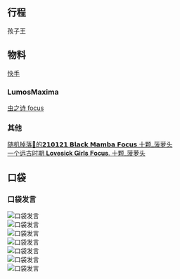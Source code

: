 ## 行程
孩子王

## 物料
[快手](https://www.kuaishou.com/short-video/3x5z9rggwvjzs5c?authorId=3xhtrjypifamgpy&streamSource=profile&area=profilexxnull)<br>
### LumosMaxima
[虫之诗 focus](https://weibo.com/7726863056/LenWFsIcI)<br>
### 其他
[随机掉落🧩的𝟮𝟭𝟬𝟭𝟮𝟭 𝗕𝗹𝗮𝗰𝗸 𝗠𝗮𝗺𝗯𝗮 𝗙𝗼𝗰𝘂𝘀 十颗_菠萝头](https://weibo.com/6338572421/LehoX9X9H)<br>
[一个远古时期 𝐋𝐨𝐯𝐞𝐬𝐢𝐜𝐤 𝐆𝐢𝐫𝐥𝐬 𝐅𝐨𝐜𝐮𝐬. 十颗_菠萝头](https://weibo.com/6338572421/Leqnm27fE)<br>


## 口袋
### 口袋发言
![口袋发言](./pocket48/imgs/messages1.jpeg)<br>
![口袋发言](./pocket48/imgs/P1.jpeg)<br>
![口袋发言](./pocket48/imgs/P2.jpeg)<br>
![口袋发言](./pocket48/imgs/P3.jpeg)<br>
![口袋发言](./pocket48/imgs/P4.jpeg)<br>
![口袋发言](./pocket48/imgs/P5.jpeg)<br>
![口袋发言](./pocket48/imgs/P6.jpeg)<br>